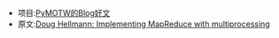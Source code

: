   * 项目:[PyMOTW的Blog好文](PyMotwBlogZh.md)
  * 原文:[Doug Hellmann: Implementing MapReduce with multiprocessing](http://blog.doughellmann.com/2009/04/implementing-mapreduce-with.html)



